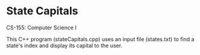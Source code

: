 # State Capitals
CS-155: Computer Science I

This C++ program (stateCapitals.cpp) uses an input file (states.txt) to find a state's index and display its capital to the user.
